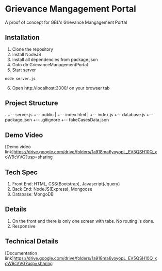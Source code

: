 # Grievance Mangagement Portal
A proof of concept for GBL's Grievance Mangagement Portal
## Installation
1. Clone the repository
2. Install NodeJS
3. Install all dependencies from package.json
4. Goto dir GrievanceManagementPortal
5. Start server
```bash
node server.js
```
6. Open http://localhost:3000/ on your browser tab
## Project Structure
.
+-- server.js
+-- public
|   +-- index.html
|   +-- index.js
+-- database.js
+-- package.json
+-- .gitignore
+-- fakeCasesData.json

## Demo Video
[Demo video link]https://drive.google.com/drive/folders/1a918ma6yoyopL_EV5QSH10Q_xoW9cVVG?usp=sharing

## Tech Spec
1. Front End: HTML, CSS(Bootstrap), Javascript(Jquery)
2. Back End: NodeJS(Express), Mongoose
3. Database: MongoDB

## Details
1. On the front end there is only one screen with tabs. No routing is done.
2. Responsive

## Technical Details
[Documentation link]https://drive.google.com/drive/folders/1a918ma6yoyopL_EV5QSH10Q_xoW9cVVG?usp=sharing
